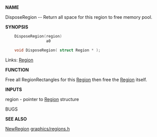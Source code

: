 
**NAME**

DisposeRegion -- Return all space for this region to free
memory pool.

**SYNOPSIS**

```c
    DisposeRegion(region)
                  a0

    void DisposeRegion( struct Region * );

```
Links: [Region](_00B7.md) 

**FUNCTION**

Free all RegionRectangles for this [Region](_00B7.md) then
free the [Region](_00B7.md) itself.

**INPUTS**

region - pointer to [Region](_00B7.md) structure

BUGS

**SEE ALSO**

[NewRegion](NewRegion.md) [graphics/regions.h](_00B7.md)
